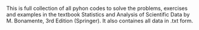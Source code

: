 #
This is full collection of all pyhon codes to solve the problems, exercises and examples in the textbook 
Statistics and Analysis of Scientific Data by M. Bonamente, 3rd Edition (Springer).
It also containes all data in .txt form.
